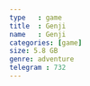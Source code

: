```yaml
---
type   : game
title  : Genji
name   : Genji
categories: [game]
size: 5.8 GB
genre: adventure
telegram : 732
---
```


